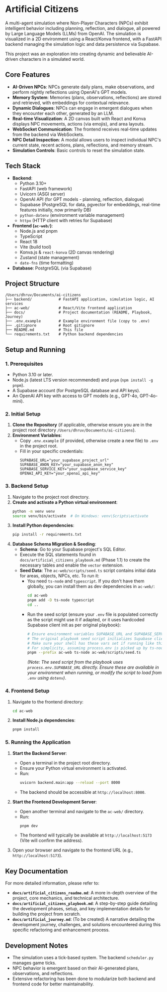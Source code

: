 # Artificial Citizens

A multi-agent simulation where Non-Player Characters (NPCs) exhibit intelligent behavior including planning, reflection, and dialogue, all powered by Large Language Models (LLMs) from OpenAI. The simulation is visualized in a 2D environment using a React/Konva frontend, with a FastAPI backend managing the simulation logic and data persistence via Supabase.

This project was an exploration into creating dynamic and believable AI-driven characters in a simulated world.

## Core Features

*   **AI-Driven NPCs**: NPCs generate daily plans, make observations, and perform nightly reflections using OpenAI's GPT models.
*   **Memory System**: Memories (plans, observations, reflections) are stored and retrieved, with embeddings for contextual relevance.
*   **Dynamic Dialogues**: NPCs can engage in emergent dialogues when they encounter each other, generated by an LLM.
*   **Real-time Visualization**: A 2D canvas built with React and Konva displays NPC movements, actions (via emojis), and area layouts.
*   **WebSocket Communication**: The frontend receives real-time updates from the backend via WebSockets.
*   **NPC Detail Inspection**: A modal allows users to inspect individual NPC's current state, recent actions, plans, reflections, and memory stream.
*   **Simulation Controls**: Basic controls to reset the simulation state.

## Tech Stack

*   **Backend**:
    *   Python 3.10+
    *   FastAPI (web framework)
    *   Uvicorn (ASGI server)
    *   OpenAI API (for GPT models - planning, reflection, dialogue)
    *   Supabase (PostgreSQL for data, pgvector for embeddings, real-time features initially, now primarily DB)
    *   `python-dotenv` (environment variable management)
    *   `httpx` (HTTP client with retries for Supabase)
*   **Frontend (`ac-web/`)**:
    *   Node.js and pnpm
    *   TypeScript
    *   React 18
    *   Vite (build tool)
    *   Konva.js & `react-konva` (2D canvas rendering)
    *   Zustand (state management)
    *   `date-fns` (time formatting)
*   **Database**: PostgreSQL (via Supabase)

## Project Structure

```
/Users/dhruv/Documents/ai-citizens
├── backend/            # FastAPI application, simulation logic, AI services
├── ac-web/             # React/Vite frontend application
├── docs/               # Project documentation (README, Playbook, Journey)
├── .env.example        # Example environment file (copy to .env)
├── .gitignore          # Root gitignore
├── README.md           # This file
└── requirements.txt    # Python backend dependencies
```

## Setup and Running

### 1. Prerequisites

*   Python 3.10 or later.
*   Node.js (latest LTS version recommended) and `pnpm` (`npm install -g pnpm`).
*   A Supabase account (for PostgreSQL database and API keys).
*   An OpenAI API key with access to GPT models (e.g., GPT-4o, GPT-4o-mini).

### 2. Initial Setup

1.  **Clone the Repository** (if applicable, otherwise ensure you are in the project root directory `/Users/dhruv/Documents/ai-citizens`).
2.  **Environment Variables**:
    *   Copy `.env.example` (if provided, otherwise create a new file) to `.env` in the project root.
    *   Fill in your specific credentials:
        ```env
        SUPABASE_URL="your_supabase_project_url"
        SUPABASE_ANON_KEY="your_supabase_anon_key"
        SUPABASE_SERVICE_KEY="your_supabase_service_key"
        OPENAI_API_KEY="your_openai_api_key"
        ```

### 3. Backend Setup

1.  Navigate to the project root directory.
2.  **Create and activate a Python virtual environment**:
    ```bash
    python -m venv venv
    source venv/bin/activate  # On Windows: venv\Scripts\activate
    ```
3.  **Install Python dependencies**:
    ```bash
    pip install -r requirements.txt
    ```
4.  **Database Schema Migration & Seeding**:
    *   **Schema**: Go to your Supabase project's SQL Editor.
    *   Execute the SQL statements found in `docs/artificial_citizens_playbook.md` (Phase 1.1) to create the necessary tables and enable the `vector` extension.
    *   **Seed Data**: The `ac-web/scripts/seed.ts` script contains initial data for areas, objects, NPCs, etc. To run it:
        *   You need `ts-node` and `typescript`. If you don't have them globally, you can install them as dev dependencies in `ac-web/`:
            ```bash
            cd ac-web
            pnpm add -D ts-node typescript
            cd ..
            ```
        *   Run the seed script (ensure your `.env` file is populated correctly as the script might use it if adapted, or it uses hardcoded Supabase client init as per original playbook):
            ```bash
            # Ensure environment variables SUPABASE_URL and SUPABASE_SERVICE_KEY from .env are accessible or update script to load them.
            # The original playbook seed script initializes Supabase client directly using process.env.
            # Make sure your shell has these vars set if running like this, or modify seed script to use dotenv.
            # For simplicity, assuming process.env is picked up by ts-node execution if .env is in root and seed.ts uses dotenv or similar.
            pnpm --prefix ac-web ts-node ac-web/scripts/seed.ts 
            ```
            *(Note: The seed script from the playbook uses `process.env.SUPABASE_URL` directly. Ensure these are available in your environment when running, or modify the script to load from `.env` using `dotenv`)*.

### 4. Frontend Setup

1.  Navigate to the frontend directory:
    ```bash
    cd ac-web
    ```
2.  **Install Node.js dependencies**:
    ```bash
    pnpm install
    ```

### 5. Running the Application

1.  **Start the Backend Server**:
    *   Open a terminal in the project root directory.
    *   Ensure your Python virtual environment is activated.
    *   Run:
        ```bash
        uvicorn backend.main:app --reload --port 8000
        ```
    *   The backend should be accessible at `http://localhost:8000`.

2.  **Start the Frontend Development Server**:
    *   Open another terminal and navigate to the `ac-web/` directory.
    *   Run:
        ```bash
        pnpm dev
        ```
    *   The frontend will typically be available at `http://localhost:5173` (Vite will confirm the address).

3.  Open your browser and navigate to the frontend URL (e.g., `http://localhost:5173`).

## Key Documentation

For more detailed information, please refer to:

*   **`docs/artificial_citizens_readme.md`**: A more in-depth overview of the project, core mechanics, and technical architecture.
*   **`docs/artificial_citizens_playbook.md`**: A step-by-step guide detailing the development phases, setup, and key implementation details for building the project from scratch.
*   **`docs/artificial_journey.md`**: (To be created) A narrative detailing the development journey, challenges, and solutions encountered during this specific refactoring and enhancement process.

## Development Notes

*   The simulation uses a tick-based system. The backend `scheduler.py` manages game ticks.
*   NPC behavior is emergent based on their AI-generated plans, observations, and reflections.
*   Extensive refactoring has been done to modularize both backend and frontend code for better maintainability. 